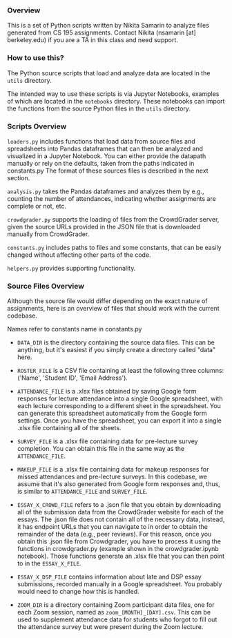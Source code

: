 ### Overview
This is a set of Python scripts written by Nikita Samarin to analyze files generated
from CS 195 assignments. Contact Nikita (nsamarin [at] berkeley.edu) if you are a TA
in this class and need support.

### How to use this?
The Python source scripts that load and analyze data are located in the `utils` directory.

The intended way to use these scripts is via Jupyter Notebooks, examples of which
are located in the `notebooks` directory. These notebooks can import the functions from
the source Python files in the `utils` directory.

### Scripts Overview
`loaders.py` includes functions that load data from source files and spreadsheets into
Pandas dataframes that can then be analyzed and visualized in a Jupyter Notebook.
You can either provide the datapath manually or rely on the defaults, taken from
the paths indicated in constants.py
The format of these sources files is described in the next section.

`analysis.py` takes the Pandas dataframes and analyzes them by e.g., counting the
number of attendances, indicating whether assignments are complete or not, etc.

`crowdgrader.py` supports the loading of files from the CrowdGrader server, given
the source URLs provided in the JSON file that is downloaded manually from CrowdGrader.

`constants.py` includes paths to files and some constants, that can be easily changed
without affecting other parts of the code.

`helpers.py` provides supporting functionality.

### Source Files Overview
Although the source file would differ depending on the exact nature of assignments,
here is an overview of files that should work with the current codebase.

Names refer to constants name in constants.py

* `DATA_DIR` is the directory containing the source data files. This can be anything,
but it's easiest if you simply create a directory called "data" here. 

* `ROSTER_FILE` is a CSV file containing at least the following three columns:
('Name', 'Student ID', 'Email Address').

* `ATTENDANCE_FILE` is a .xlsx files obtained by saving Google form responses for
lecture attendance into a single Google spreadsheet, with each lecture corresponding
to a different sheet in the spreadsheet. You can generate this spreadsheet automatically
from the Google form settings. Once you have the spreadsheet, you can export it into
a single .xlsx file containing all of the sheets.

* `SURVEY_FILE` is a .xlsx file containing data for pre-lecture survey completion.
You can obtain this file in the same way as the `ATTENDANCE_FILE`.

* `MAKEUP_FILE` is a .xlsx file containing data for makeup responses for missed
attendances and pre-lecture surveys. In this codebase, we assume that it's also generated
from Google form responses and, thus, is similar to `ATTENDANCE_FILE` and `SURVEY_FILE`.

* `ESSAY_X_CROWD_FILE` refers to a .json file that you obtain by downloading all of the
submission data from the CrowdGrader website for each of the essays. The .json file
does not contain all of the necessary data, instead, it has endpoint URLs that you can
navigate to in order to obtain the remainder of the data (e.g., peer reviews). For this reason,
once you obtain this .json file from Crowdgrader, you have to process it using the
functions in crowdgrader.py (example shown in the crowdgrader.ipynb notebook).
Those functions generate an .xlsx file that you can then point to in the `ESSAY_X_FILE`.

* `ESSAY_X_DSP_FILE` contains information about late and DSP essay submissions, recorded
manually in a Google spreadsheet. You probably would need to change how this is handled.

* `ZOOM_DIR` is a directory containing Zoom participant data files, one for each Zoom session,
named as `zoom_[MONTH]_[DAY].csv`. This can be used to supplement attendance data for students
who forgot to fill out the attendance survey but were present during the Zoom lecture.
